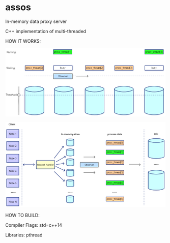 # assos
In-memory data proxy server

C++ implementation of multi-threaded

HOW IT WORKS:

![alt text](https://github.com/zalper/assos/blob/master/doc/dbproxyserver.png)




![alt text](https://github.com/zalper/assos/blob/master/doc/dbproxyserver_mech.png)


HOW TO BUILD:

Compiler Flags: std=c++14

Libraries: pthread
